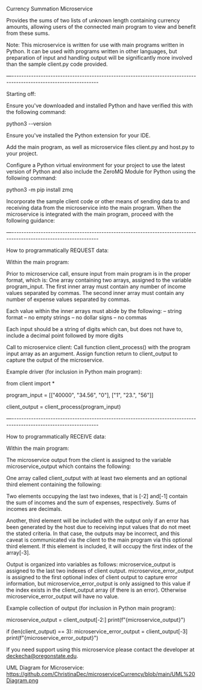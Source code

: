 Currency Summation Microservice

Provides the sums of two lists of unknown length containing currency amounts, allowing users of the connected main program to view and benefit from these sums.

Note: This microservice is written for use with main programs written in Python.  It can be used with programs written in other languages, but preparation of input and handling output will be significantly more involved than the sample client.py code provided.

—------------------------------------------------------------------------------------------------------------------

Starting off:

Ensure you've downloaded and installed Python and have verified this with the following command:

python3 --version

Ensure you've installed the Python extension for your IDE.

Add the main program, as well as microservice files client.py and host.py to your project.

Configure a Python virtual environment for your project to use the latest version of Python and also include the ZeroMQ Module for Python using the following command:

python3 -m pip install zmq

Incorporate the sample client code or other means of sending data to and receiving data from the microservice into the main program.  When the microservice is integrated with the main program, proceed with the following guidance:

—------------------------------------------------------------------------------------------------------------------

How to programmatically REQUEST data:

Within the main program:

Prior to microservice call, ensure input from main program is in the proper format, which is:  One array containing two arrays, assigned to the variable program_input.  The first inner array must contain any number of income values separated by commas.  The second inner array must contain any number of expense values separated by commas.

Each value within the inner arrays must abide by the following:
–  string format
–  no empty strings
–  no dollar signs
–  no commas

Each input should be a string of digits which can, but does not have to, include a decimal point followed by more digits

Call to microservice client:
Call function client_process() with the program input array as an argument.  Assign function return to client_output to capture the output of the microservice.

Example driver (for inclusion in Python main program):


from client import *

program_input = [["40000", "34.56", "0"], ["1", "23.", "56"]]

client_output = client_process(program_input)

—------------------------------------------------------------------------------------------------------------------

How to programmatically RECEIVE data:

Within the main program:

The microservice output from the client is assigned to the variable microservice_output which contains the following:

One array called client_output with at least two elements and an optional third element containing the following:

Two elements occupying the last two indexes, that is [-2] and[-1] contain the sum of incomes  and the sum of expenses, respectively.
Sums of incomes are decimals.

Another, third element will be included with the output only if an error has been generated by the host due to receiving input values that do not meet the stated criteria.  In that case, the outputs may be incorrect, and this caveat is communicated via the client to the main program via this optional third element.  If this element is included, it will occupy the first index of the array[-3].

Output is organized into variables as follows:
microservice_output is assigned to the last two indexes of client output.
microservice_error_output is assigned to the first optional index of client output to capture error information, but microservice_error_output is only assigned to this value if the index exists in the client_output array (if there is an error).  Otherwise microservice_error_output  will have no value.


Example collection of output (for inclusion in Python main program):

microservice_output = client_output[-2:]
print(f"{microservice_output}")


if (len(client_output) == 3):
   microservice_error_output = client_output[-3]
   print(f"{microservice_error_output}")


If you need support using this microservice please contact the developer at deckecha@oregonstate.edu.

UML Diagram for Microservice:
https://github.com/ChristinaDec/microserviceCurrency/blob/main/UML%20Diagram.png




